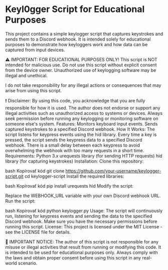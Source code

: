 # Keyl0gger Script for Educational Purposes
This project contains a simple keylogger script that captures keystrokes and sends them to a Discord webhook. It is intended solely for educational purposes to demonstrate how keyloggers work and how data can be captured from input devices.

⚠️ IMPORTANT: FOR EDUCATIONAL PURPOSES ONLY!
This script is NOT intended for malicious use. Do not use this script without explicit consent from the device owner. Unauthorized use of keylogging software may be illegal and unethical.

I do not take responsibility for any illegal actions or consequences that may arise from using this script.

❗ Disclaimer:
By using this code, you acknowledge that you are fully responsible for how it is used.
The author does not endorse or support any illegal activities such as unauthorized access to systems or devices.
Always seek permission before running any keylogging or monitoring software on someone else's system.
Features:
Monitors keyboard input events.
Sends captured keystrokes to a specified Discord webhook.
How It Works:
The script listens for keypress events using the hid library.
Every time a key is pressed, the script sends the keypress data to a specified Discord webhook.
There is a small delay between each keypress to avoid overwhelming the webhook with too many requests in a short time.
Requirements:
Python 3.x
urequests library (for sending HTTP requests)
hid library (for capturing keystrokes)
Installation:
Clone this repository:

bash
Kopírovať kód
git clone https://github.com/your-username/keylogger-script.git
cd keylogger-script
Install the required libraries:

bash
Kopírovať kód
pip install urequests hid
Modify the script:

Replace the WEBHOOK_URL variable with your own Discord webhook URL.
Run the script:

bash
Kopírovať kód
python keylogger.py
Usage:
The script will continuously run, listening for keypress events and sending the data to the specified Discord webhook.
Make sure you have the necessary permissions before running this script.
License:
This project is licensed under the MIT License - see the LICENSE file for details.

🚨 IMPORTANT NOTICE:
The author of this script is not responsible for any misuse or illegal activities that result from running or modifying this code. It is intended to be used for educational purposes only. Always comply with the laws and obtain proper consent before using this script in any real-world scenario.

